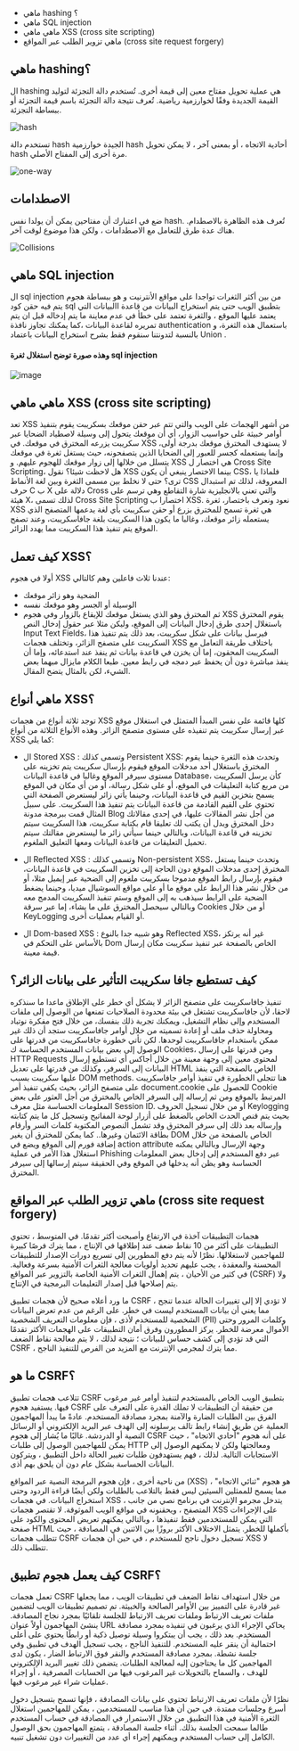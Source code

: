 
- ماهي hashing ؟
- ماهي SQL injection
- ماهي ماهي XSS (cross site scripting)
- ماهي تزوير الطلب عبر المواقع (cross site request forgery)


##  ماهي  hashing؟

ال hashing هي عملية تحويل مفتاح معين إلى قيمة أخرى. تُستخدم دالة التجزئة لتوليد القيمة الجديدة وفقًا لخوارزمية رياضية. تُعرف نتيجة دالة التجزئة باسم قيمة التجزئة أو ببساطة التجزئة.

![hash](https://user-images.githubusercontent.com/92247967/201050028-dd6db11c-cb37-4aad-9d78-c28d448654a3.png)


تستخدم دالة hash الجيدة خوارزمية hash أحادية الاتجاه ، أو بمعنى آخر ، لا يمكن تحويل hash مرة أخرى إلى المفتاح الأصلي.

![one-way](https://user-images.githubusercontent.com/92247967/201051294-7f8cb869-40b4-4ff0-98b7-c9055f636b41.png)


## الاصطدامات

ضع في اعتبارك أن مفتاحين يمكن أن يولدا نفس hash. تُعرف هذه الظاهرة بالاصطدام. هناك عدة طرق للتعامل مع الاصطدامات ، ولكن هذا موضوع لوقت آخر.

![Collisions](https://user-images.githubusercontent.com/92247967/201052348-8a6872f5-d167-481a-801f-e554d013e6d2.png)


## ماهي SQL injection

ال sql injection  من بين أكثر الثغرات تواجدا على مواقع الأنترنيت و هو ببساطة هجوم يتم فيه حقن كود sql بتطبيق الويب حتى يتم استخراج البيانات من قاعدة االبيانات التي يعتمد عليها الموقع ، والثغرة تعتمد على خطأ في عدم معاينة ما يتم إدخاله قبل ان يتم تمريره لقاعدة البيانات ،كما يمكنك تجاوز نافذة authentication باستعمال هذه الثغرة،  و بالنسبة لتدونتنا سنقوم فقط بشرح استخراج البيانات باعتماد Union .


#### وهذه صورة توضح استغلال ثغرة sql injection 


![image](https://3.bp.blogspot.com/-8qz37_nGlHA/WEVz_hGP9sI/AAAAAAAAAfg/kbihxRSPa-QoCquvsb-3y4Gb96y-zpaLACEw/s1600/sql-injection.png)


## ماهي ماهي XSS (cross site scripting)

تعد XSS من أشهر الهجمات على الويب والتي تتم عبر حقن موقعك بسكريبت يقوم بتنفيذ أوامر خبيثة على حواسيب الزوار، أي أن موقعك يتحول إلى وسيلة لاصطياد الضحايا عبر سكريبت يزرعه المخترق في موقعك.
في XSS لا يستهدف المخترق موقعك بدرجة أولى، وإنما يستعمله كجسر للعبور إلى الضحايا الذين يتصفحونه، حيث يستغل ثغرة في موقعك يتسلل من خلالها إلى زوار موقعك للهجوم عليهم.
و XSS هي اختصار ل Cross Site Scripting، هل لاحظت شيئا؟
نقول XSS بينما الاختصار ينبغي أن يكون CSS، فلماذا يا ترى؟
حتى لا نخلط بين مسمى الثغرة وبين لغة الأنماط CSS المعروفة، لذلك تم استبدال حرف C ب X دلالة على Cross والتي تعني بالانجليزية شارة التقاطع وهي ترسم على هيئة X، لذلك تسمى Cross Site Scripting اختصارا ب XSS.
نعود ونعرف باختصار، ثغرة XSS هي ثغرة تسمح للمخترق بزرع أو حقن سكريبت بأي لغة يدعمها المتصفح الذي يستعمله زائر موقعك، وغالبا ما يكون هذا السكريبت بلغة جافاسكريبت، وعند تصفح الموقع يتم تنفيذ هذا السكريبت مما يهدد الزائر.

## كيف تعمل XSS؟

أولا في هجوم XSS عندنا ثلاث فاعلين وهم كالتالي:
- الضحية وهو زائر موقعك
- الوسيلة أو الجسر وهو موقعك نفسه
- ثم المخترق وهو الذي يستغل موقعك للإيقاع بالزوار
وفي هجوم XSS يقوم المخترق باستغلال إحدى طرق إدخال البيانات إلى الموقع، وليكن مثلا عبر حقول إدخال النص Input Text Fields، فيرسل بيانات على شكل سكريبت، بعد ذلك يتم تنفيذ هذا السكريبت على متصفح الزائر، وتختلف هجمات XSS باختلاف طريقة التعامل مع السكريبت المحقون، إما أن يخزن في قاعدة بيانات ثم ينفذ عند استدعائه، وإما أن ينفذ مباشرة دون أن يحفظ عبر دمجه في رابط معين.
طبعا الكلام مايزال مبهما بعض الشيء، لكن بالمثال يتضح المقال.


## ماهي أنواع XSS؟
توجد ثلاثة أنواع من هجمات XSS كلها قائمة على نفس المبدأ المتمثل في استغلال موقع عبر إرسال سكريبت يتم تنفيذه على مستوى متصفح الزائر.
وهذه الأنواع الثلاثة من أنواع XSS كما يلي:

- ال Stored XSS : وتسمى كذلك Persistent XSS: وتحدث هذه الثغرة حينما يقوم المخترق باستغلال أحد مدخلات الموقع فيقوم بإرسال سكريبت يتم تخزينه على مستوى سيرفر الموقع وغالبا في قاعدة البيانات Database، كأن يرسل السكريبت من مربع كتابة التعليقات في الموقع، أو على شكل رسالة، أو من أي مكان في الموقع يسمح بتخزين القيم في قاعدة البيانات، وحينما يأتي زائر ليستعرض الصفحة التي تحتوي على القيم القادمة من قاعدة البيانات يتم تنفيذ هذا السكريبت. على سبيل المثال قمت ببرمجة مدونة Blog من أجل نشر المقالات عليها، في إحدى مقالاتك دخل المخترق وبدل أن يكتب لك تعليقا قام بكتابة سكريبت، هذا السكريبت سيتم تخزينه في قاعدة البيانات، وبالتالي حينما سيأتي زائر ما ليستعرض مقالتك سيتم تحميل التعليقات من قاعدة البيانات ومعها التعليق الملغوم.

- ال Reflected XSS : وتسمى كذلك Non-persistent XSS، وتحدث حينما يستغل المخترق إحدى مدخلات الموقع دون الحاجة إلى تخزين السكريبت في قاعدة البيانات، فيقوم بإرسال رابط الموقع مدموجا بسكريبت ملغوم إلى الضحية عبر إيميل مثلا، أو من خلال نشر هذا الرابط على موقع ما أو على مواقع السوشيال ميديا، وحينما يضغط الضحية على الرابط سيذهب به إلى الموقع وستم تنفيذ السكريبت المدمج معه وبالتالي سيحصل المخترق على ما يشاء، إما عبر سرقة Cookies أو من خلال KeyLogging أو القيام بعمليات أخرى.

- ال Dom-based XSS : وهو شبيه جدا بالنوع Reflected XSS، غير أنه يرتكز بالأساس على التحكم في Dom الخاص بالصفحة عبر تنفيذ سكريبت مكان إرسال قيمة معينة.


## كيف تستطيع جافا سكريبت التأثير على بيانات الزائر؟

تنفيذ جافاسكريبت على متصفح الزائر لا يشكل أي خطر على الإطلاق ماعدا ما سنذكره لاحقا، لأن جافاسكريبت تشتغل في بيئة محدودة الصلاحيات تمنعها من الوصول إلى ملفات المستخدم وإلى نظام التشغيل، ويمكنك تجربة ذلك بنفسك، من خلال فتح مفكرة نوتباد ومحاولة  حذف ملف أو إعادة تسميته من خلال أوامر جافاسكريبت ستجد أن ذلك غير ممكن باستخدام جافاسكريبت لوحدها.
لكن تأتي خطورة جافاسكريبت من قدرتها على الوصول إلى بعض بيانات المستخدم الحساسة ك Cookies، ومن قدرتها على إرسال HTTP Requests لمحتوى معين إلى وجهة معينة من خلال أجاكس أي تستطيع إرسال البيانات إلى السرفر، وكذلك من قدرتها على تعديل HTML  الخاص بالصفحة التي ينفذ عليها سكريبت بسبب DOM methods.
هنا تتجلى الخطورة في تنفيذ أوامر جافاسكريبت على متصفح الزائر، بحيث يكفي تنفيذ أمر document.cookie للحصول على Cookie المرتبط بالموقع ومن ثم إرساله إلى السرفر الخاص بالمخترق من أجل العثور على بعض المعلومات الحساسة مثل معرف Session ID.
أو من خلال تسجيل الحروف Keylogging بحيث يتم قنص الحدث الخاص بالضغط على أزرار لوحة المفاتيح وتسجيل كل ما يتم كتابته وإرساله بعد ذلك إلى سرفر المخترق وقد تشمل النصوص المكتوبة كلمات السر وأرقام بطاقة الائتمان وغيرها..
كما يمكن للمخترق أن يغير DOM الخاص بالصفحة من خلال إضافة فورم إلى الموقع ويضع في action attribute  وجهة الإرسال وبالتالي يمكنه استغلال هذا الأمر في عملية Phishing عبر دفع المستخدم إلى إدخال بعض المعلومات الحساسة وهو يظن أنه يدخلها في الموقع وفي الحقيقة سيتم إرسالها إلى سيرفر المخترق.

## ماهي تزوير الطلب عبر المواقع (cross site request forgery)

هجمات التطبيقات آخذة في الارتفاع وأصبحت أكثر تقدمًا. في المتوسط ​​، تحتوي التطبيقات على أكثر من 10 نقاط ضعف عند إطلاقها في الإنتاج ، مما يترك فرصًا كبيرة للمهاجمين لاستغلالها. نظرًا لأنه يتم دفع المطورين إلى تسريع دورات الإصدار للتطبيقات المحسنة والمعقدة ، يجب عليهم تحديد أولويات معالجة الثغرات الأمنية بسرعة وفعالية. في كثير من الأحيان ، يتم إهمال الثغرات الأمنية الخاصة بالتزوير عبر المواقع (CSRF) ولا يتم إصلاحها قبل إصدار التعليمات البرمجية في الإنتاج.

ما ورد أعلاه صحيح لأن هجمات تطبيق CSRF لا تؤدي إلا إلى تغييرات الحالة عندما تنجح ، مما يعني أن بيانات المستخدم ليست في خطر. على الرغم من عدم تعرض البيانات الشخصية للمستخدم لأذى ، فإن معلومات التعريف الشخصية (PII) وكلمات المرور وحتى الأموال معرضة للخطر. يركز المطورون وفرق أمان التطبيقات على الهجمات الأكثر تقدمًا التي قد تؤدي إلى كشف حساس للبيانات ؛ نتيجة لذلك ، لا يتم معالجة نقاط الضعف CSRF ، مما يترك لمجرمي الإنترنت مع المزيد من الفرص للتنفيذ الناجح.


## ما هو CSRF؟
تتلاعب هجمات تطبيق CSRF بتطبيق الويب الخاص بالمستخدم لتنفيذ أوامر غير مرغوب فيها. يستفيد هجوم CSRF من حقيقة أن التطبيقات لا تملك القدرة على التعرف على الفرق بين الطلبات الضارة والآمنة بمجرد مصادقة المستخدم. عادةً ما يبدأ المهاجمون العملية عن طريق إنشاء رابط تالف يرسلونه إلى الهدف عبر البريد الإلكتروني أو الرسائل النصية أو الدردشة. غالبًا ما يُشار إلى هجوم CSRF على أنه هجوم "أحادي الاتجاه" ، حيث يمكن للمهاجمين الوصول إلى طلبات HTTP ومعالجتها ولكن لا يمكنهم الوصول إلى الاستجابات التالية. لذلك ، فهم يستهدفون طلبات تغيير الحالة داخل التطبيق ، ويتركون البيانات الحساسة بشكل عام دون أن يلحق بهم أذى.

من ناحية أخرى ، فإن هجوم البرمجة النصية عبر المواقع (XSS) هو هجوم "ثنائي الاتجاه" ، مما يسمح للممثلين السيئين ليس فقط بالتلاعب بالطلبات ولكن أيضًا قراءة الردود وحتى استخراج البيانات. في هجمات XSS ، يتدخل مجرمو الإنترنت في برنامج نصي من جانب المتصفح ، ويحقنونه في مواقع الويب الموثوقة. لا تقتصر هجمات XSS على الإجراءات التي يمكن للمستخدمين فقط تنفيذها ، وبالتالي يمكنهم تعريض المحتوى والكود على صفحة HTML بأكملها للخطر. يتمثل الاختلاف الأكثر بروزًا بين الاثنين في المصادقة ، حيث تتطلب هجمات CSRF تسجيل دخول ناجح للمستخدم ، في حين أن هجمات XSS لا تتطلب ذلك.

## كيف يعمل هجوم تطبيق CSRF؟

تعمل هجمات CSRF من خلال استهداف نقاط الضعف في تطبيقات الويب ، مما يجعلها غير قادرة على التمييز بين الأوامر الصالحة والخبيثة. تم تصميم تطبيقات الويب لتضمين ملفات تعريف الارتباط وملفات تعريف الارتباط للجلسة تلقائيًا بمجرد نجاح المصادقة. ينشئ المهاجمون أولاً عنوان URL يحاكي الإجراء الذي يرغبون في تنفيذه بمجرد مصادقة المستخدم. بعد ذلك ، يجب أن يبتكروا وسيلة توصيل ذكية أو رابطًا يحتوي على أعلى احتمالية أن ينقر عليه المستخدم. للتنفيذ الناجح ، يجب تسجيل الهدف في تطبيق وفي جلسة نشطة. بمجرد مصادقة المستخدم والنقر فوق الارتباط الضار ، يكون لدى المهاجمين كل ما يحتاجون إليه لمعالجة الطلبات. يتضمن ذلك تغيير البريد الإلكتروني للهدف ، والسماح بالتحويلات غير المرغوب فيها من الحسابات المصرفية ، أو إجراء عمليات شراء غير مرغوب فيها.

نظرًا لأن ملفات تعريف الارتباط تحتوي على بيانات المصادقة ، فإنها تسمح بتسجيل دخول أسرع وجلسات ممتدة. في حين أن هذا مناسب للمستخدمين ، يمكن للمهاجمين استغلال الثغرة الأمنية في هذا التطبيق من خلال الاستمرار في المصادقة في حساب المستخدم طالما سمحت الجلسة بذلك. أثناء جلسة المصادقة ، يتمتع المهاجمون بحق الوصول الكامل إلى حساب المستخدم ويمكنهم إجراء أي عدد من التغييرات دون تشغيل تنبيه.
